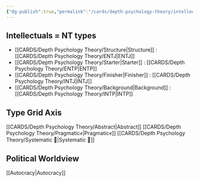 ```yaml
---
{"dg-publish":true,"permalink":"/cards/depth-psychology-theory/intellectual/","noteIcon":"","created":"2023-01-21T13:03:38.857+01:00","updated":"2023-04-14T15:16:02.152+02:00"}
---
```



## Intellectuals = NT types
- [[CARDS/Depth Psychology Theory/Structure\|Structure]] : [[CARDS/Depth Psychology Theory/ENTJ\|ENTJ]] 
- [[CARDS/Depth Psychology Theory/Starter\|Starter]] : [[CARDS/Depth Psychology Theory/ENTP\|ENTP]] 
- [[CARDS/Depth Psychology Theory/Finisher\|Finisher]] : [[CARDS/Depth Psychology Theory/INTJ\|INTJ]] 
- [[CARDS/Depth Psychology Theory/Background\|Background]] : [[CARDS/Depth Psychology Theory/INTP\|INTP]]

## Type Grid Axis 
[[CARDS/Depth Psychology Theory/Abstract\|Abstract]]
[[CARDS/Depth Psychology Theory/Pragmatic✊\|Pragmatic✊]]
[[CARDS/Depth Psychology Theory/Systematic 🔧\|Systematic 🔧]]

## Political Worldview
[[Autocracy\|Autocracy]]
